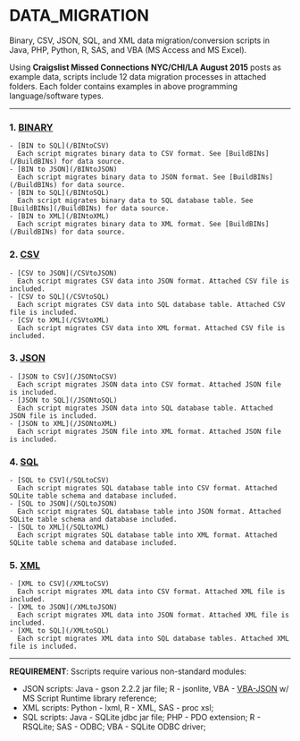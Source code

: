 # DATA_MIGRATION
Binary, CSV, JSON, SQL, and XML data migration/conversion scripts in Java, PHP, Python, R, SAS, and VBA (MS Access and MS Excel).

Using **Craigslist Missed Connections NYC/CHI/LA August 2015** posts as example data, scripts include 12 data migration processes in attached folders. Each folder contains examples in above programming language/software types. 

---
### 1. **[BINARY](/BINARY)**
    - [BIN to SQL](/BINtoCSV)
      Each script migrates binary data to CSV format. See [BuildBINs](/BuildBINs) for data source.
    - [BIN to JSON](/BINtoJSON) 
      Each script migrates binary data to JSON format. See [BuildBINs](/BuildBINs) for data source.
    - [BIN to SQL](/BINtoSQL)
      Each script migrates binary data to SQL database table. See [BuildBINs](/BuildBINs) for data source.
    - [BIN to XML](/BINtoXML)
      Each script migrates binary data to XML format. See [BuildBINs](/BuildBINs) for data source.

### 2. **[CSV](/CSV)**
    - [CSV to JSON](/CSVtoJSON) 
      Each script migrates CSV data into JSON format. Attached CSV file is included.
    - [CSV to SQL](/CSVtoSQL)
      Each script migrates CSV data into SQL database table. Attached CSV file is included.
    - [CSV to XML](/CSVtoXML)
      Each script migrates CSV data into XML format. Attached CSV file is included.

### 3. **[JSON](/CSV)**
    - [JSON to CSV](/JSONtoCSV)
      Each script migrates JSON data into CSV format. Attached JSON file is included.
    - [JSON to SQL](/JSONtoSQL)
      Each script migrates JSON data into SQL database table. Attached JSON file is included.
    - [JSON to XML](/JSONtoXML) 
      Each script migrates JSON file into XML format. Attached JSON file is included.

### 4. **[SQL](/SQL)**
    - [SQL to CSV](/SQLtoCSV)
      Each script migrates SQL database table into CSV format. Attached SQLite table schema and database included.
    - [SQL to JSON](/SQLtoJSON) 
      Each script migrates SQL database table into JSON format. Attached SQLite table schema and database included.
    - [SQL to XML](/SQLtoXML)
      Each script migrates SQL database table into XML format. Attached SQLite table schema and database included.

### 5. **[XML](/XML)**
    - [XML to CSV](/XMLtoCSV)
      Each script migrates XML data into CSV format. Attached XML file is included.
    - [XML to JSON](/XMLtoJSON)
      Each script migrates XML data into JSON format. Attached XML file is included.
    - [XML to SQL](/XMLtoSQL)
      Each script migrates XML data into SQL database tables. Attached XML file is included.

---

**REQUIREMENT**: Sscripts require various non-standard modules:

* JSON scripts: Java - gson 2.2.2 jar file; R - jsonlite, VBA - [VBA-JSON](https://github.com/VBA-tools/VBA-JSON) w/ MS Script Runtime library reference;
* XML scripts: Python - lxml, R - XML, SAS - proc xsl;
* SQL scripts: Java - SQLite jdbc jar file; PHP - PDO extension; R - RSQLite; SAS - ODBC; VBA - SQLite ODBC driver;
